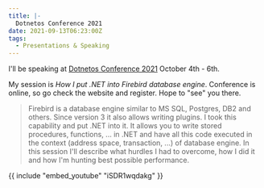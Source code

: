 ```yaml
---
title: |-
  Dotnetos Conference 2021
date: 2021-09-13T06:23:00Z
tags:
  - Presentations & Speaking
---
```

I'll be speaking at [Dotnetos Conference 2021][1] October 4th - 6th.

<!-- excerpt -->

My session is _How I put .NET into Firebird database engine_. Conference is online, so go check the website and register. Hope to "see" you there.

> Firebird is a database engine similar to MS SQL, Postgres, DB2 and others. Since version 3 it also allows writing plugins. I took this capability and put .NET into it. It allows you to write stored procedures, functions, ... in .NET and have all this code executed in the context (address space, transaction, ...) of database engine. In this session I'll describe what hurdles I had to overcome, how I did it and how I'm hunting best possible performance. 

{{ include "embed_youtube" "iSDR1wqdakg" }}

[1]: https://conf.dotnetos.org/